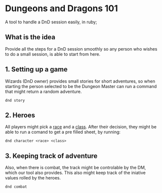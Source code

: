 # Dungeons and Dragons 101

A tool to handle a DnD session easily, in ruby;

## What is the idea

Provide all the steps for a DnD session smoothly so any person who wishes to do a small session, is able to start from here.

## 1. Setting up a game

Wizards (DnD owner) provides small stories for short adventures, so when starting the person selected to be the Dungeon Master can run a command that might return a random adventure.

```
dnd story
```

## 2. Heroes

All players might pick a [race](https://roll20.net/compendium/dnd5e/Index:Races) and a [class](https://roll20.net/compendium/dnd5e/Index:Classes). After their decision, they might be able to run a comand to get a pre filled sheet, by running:

```
dnd character <race> <class>
```

## 3. Keeping track of adventure

Also, when there is combat, the track might be controlable by the DM, which our tool also provides. This also might keep track of the iniative values rolled by the heroes.

```
dnd combat 
```


